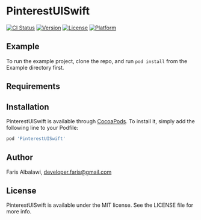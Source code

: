 # PinterestUISwift

[![CI Status](https://img.shields.io/travis/farisalbalawi/PinterestUISwift.svg?style=flat)](https://travis-ci.org/farisalbalawi/PinterestUISwift)
[![Version](https://img.shields.io/cocoapods/v/PinterestUISwift.svg?style=flat)](https://cocoapods.org/pods/PinterestUISwift)
[![License](https://img.shields.io/cocoapods/l/PinterestUISwift.svg?style=flat)](https://cocoapods.org/pods/PinterestUISwift)
[![Platform](https://img.shields.io/cocoapods/p/PinterestUISwift.svg?style=flat)](https://cocoapods.org/pods/PinterestUISwift)

## Example

To run the example project, clone the repo, and run `pod install` from the Example directory first.

## Requirements

## Installation

PinterestUISwift is available through [CocoaPods](https://cocoapods.org). To install
it, simply add the following line to your Podfile:

```ruby
pod 'PinterestUISwift'
```

## Author

Faris Albalawi, developer.faris@gmail.com

## License

PinterestUISwift is available under the MIT license. See the LICENSE file for more info.
